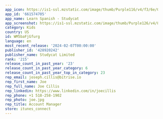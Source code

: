 ```yaml
---
app_icon: https://is1-ssl.mzstatic.com/image/thumb/Purple116/v4/f3/6e/0e/f36e0edb-54e4-9ad6-fbd2-5c995c77c882/AppIcon-1x_U007emarketing-0-7-85-220.png/1024x1024bb.png
app_id: '661574705'
app_name: Learn Spanish - Studycat
app_screenshot: https://is1-ssl.mzstatic.com/image/thumb/Purple126/v4/8f/27/3c/8f273c9b-744d-471e-edd1-c4fd76820eb8/6cb7d91e-7413-4b94-bc72-64d9223fde67_FS_en_iPhoneXR_0001.png/1242x2688bb.png
category: Kids
country: US
id: WM5baFjGfurg
language: en
most_recent_release: '2024-02-07T00:00:00'
publisher_id: '428920242'
publisher_name: Studycat Limited
rank: '215'
release_count_in_past_year: '23'
release_count_in_past_year_category: 6
release_count_in_past_year_top_in_category: 23
rep_email: joseph.cillis@bitrise.io
rep_first_name: Joe
rep_full_name: Joe Cillis
rep_linkedin: https://www.linkedin.com/in/joecillis
rep_phone: +1 518-258-1902
rep_photo: joe.jpg
rep_title: Account Manager
store: itunes_connect
---
```

